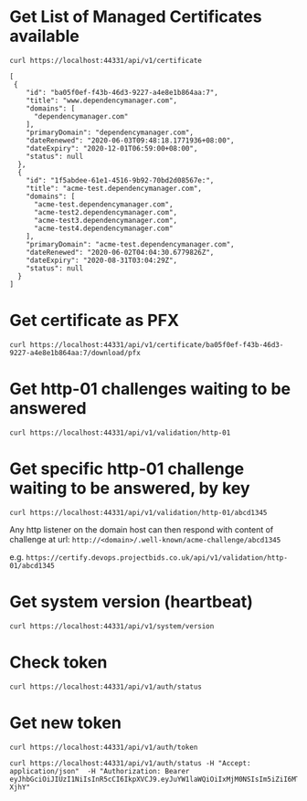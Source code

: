﻿# Get List of Managed Certificates available

`curl https://localhost:44331/api/v1/certificate`

```
[
 {
    "id": "ba05f0ef-f43b-46d3-9227-a4e8e1b864aa:7",
    "title": "www.dependencymanager.com",
    "domains": [
      "dependencymanager.com"
    ],
    "primaryDomain": "dependencymanager.com",
    "dateRenewed": "2020-06-03T09:48:18.1771936+08:00",
    "dateExpiry": "2020-12-01T06:59:00+08:00",
    "status": null
  },
  {
    "id": "1f5abdee-61e1-4516-9b92-70bd2d08567e:",
    "title": "acme-test.dependencymanager.com",
    "domains": [
      "acme-test.dependencymanager.com",
      "acme-test2.dependencymanager.com",
      "acme-test3.dependencymanager.com",
      "acme-test4.dependencymanager.com"
    ],
    "primaryDomain": "acme-test.dependencymanager.com",
    "dateRenewed": "2020-06-02T04:04:30.6779826Z",
    "dateExpiry": "2020-08-31T03:04:29Z",
    "status": null
  }
]
```


# Get certificate as PFX
`curl https://localhost:44331/api/v1/certificate/ba05f0ef-f43b-46d3-9227-a4e8e1b864aa:7/download/pfx`

# Get http-01 challenges waiting to be answered

`curl https://localhost:44331/api/v1/validation/http-01`

# Get specific http-01 challenge waiting to be answered, by key

`curl https://localhost:44331/api/v1/validation/http-01/abcd1345`

Any http listener on the domain host can then respond with content of challenge at url: `http://<domain>/.well-known/acme-challenge/abcd1345`

e.g.  `https://certify.devops.projectbids.co.uk/api/v1/validation/http-01/abcd1345`


# Get system version (heartbeat)
`curl https://localhost:44331/api/v1/system/version`

# Check token
`curl https://localhost:44331/api/v1/auth/status`

# Get new token
`curl https://localhost:44331/api/v1/auth/token`

```
curl https://localhost:44331/api/v1/auth/status -H "Accept: application/json"  -H "Authorization: Bearer eyJhbGciOiJIUzI1NiIsInR5cCI6IkpXVCJ9.eyJuYW1laWQiOiIxMjM0NSIsIm5iZiI6MTU5MTY5ODQwOSwiZXhwIjoxNTkxNzg0ODA5LCJpYXQiOjE1OTE2OTg0MDl9.As92l3EHGAMGkrhfXzCLSpUFRpEAyMTwmpMp16-XjhY"

```
